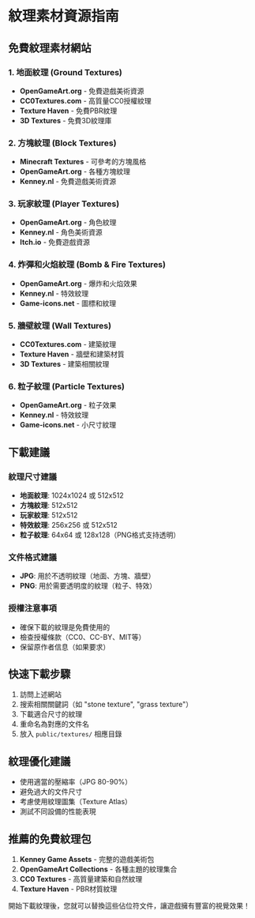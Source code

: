 # 紋理素材資源指南

## 免費紋理素材網站

### 1. 地面紋理 (Ground Textures)
- **OpenGameArt.org** - 免費遊戲美術資源
- **CC0Textures.com** - 高質量CC0授權紋理
- **Texture Haven** - 免費PBR紋理
- **3D Textures** - 免費3D紋理庫

### 2. 方塊紋理 (Block Textures)
- **Minecraft Textures** - 可參考的方塊風格
- **OpenGameArt.org** - 各種方塊紋理
- **Kenney.nl** - 免費遊戲美術資源

### 3. 玩家紋理 (Player Textures)
- **OpenGameArt.org** - 角色紋理
- **Kenney.nl** - 角色美術資源
- **Itch.io** - 免費遊戲資源

### 4. 炸彈和火焰紋理 (Bomb & Fire Textures)
- **OpenGameArt.org** - 爆炸和火焰效果
- **Kenney.nl** - 特效紋理
- **Game-icons.net** - 圖標和紋理

### 5. 牆壁紋理 (Wall Textures)
- **CC0Textures.com** - 建築紋理
- **Texture Haven** - 牆壁和建築材質
- **3D Textures** - 建築相關紋理

### 6. 粒子紋理 (Particle Textures)
- **OpenGameArt.org** - 粒子效果
- **Kenney.nl** - 特效紋理
- **Game-icons.net** - 小尺寸紋理

## 下載建議

### 紋理尺寸建議
- **地面紋理**: 1024x1024 或 512x512
- **方塊紋理**: 512x512
- **玩家紋理**: 512x512
- **特效紋理**: 256x256 或 512x512
- **粒子紋理**: 64x64 或 128x128（PNG格式支持透明）

### 文件格式建議
- **JPG**: 用於不透明紋理（地面、方塊、牆壁）
- **PNG**: 用於需要透明度的紋理（粒子、特效）

### 授權注意事項
- 確保下載的紋理是免費使用的
- 檢查授權條款（CC0、CC-BY、MIT等）
- 保留原作者信息（如果要求）

## 快速下載步驟

1. 訪問上述網站
2. 搜索相關關鍵詞（如 "stone texture", "grass texture"）
3. 下載適合尺寸的紋理
4. 重命名為對應的文件名
5. 放入 `public/textures/` 相應目錄

## 紋理優化建議

- 使用適當的壓縮率（JPG 80-90%）
- 避免過大的文件尺寸
- 考慮使用紋理圖集（Texture Atlas）
- 測試不同設備的性能表現

## 推薦的免費紋理包

1. **Kenney Game Assets** - 完整的遊戲美術包
2. **OpenGameArt Collections** - 各種主題的紋理集合
3. **CC0 Textures** - 高質量建築和自然紋理
4. **Texture Haven** - PBR材質紋理

開始下載紋理後，您就可以替換這些佔位符文件，讓遊戲擁有豐富的視覺效果！
